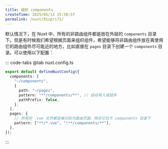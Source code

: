 ```yaml
---
title: 组织 components
createTime: 2025/05/13 15:50:57
permalink: /nuxt/91zpri71/
---
```


默认情况下，在 Nuxt 中，所有的非路由组件都是放在外层的 `components` 目录下。但是有时候我们希望根据页面来组织组件，希望能够将非路由组件放在离使用它的路由组件尽可能近的地方，比如直接在 `pages` 目录下创建一个 `components` 目录。可以使用以下配置：

::: code-tabs
@tab nuxt.config.ts

```ts
export default defineNuxtConfig({
  components: [
    "~/components",
    {
      path: "~/pages",
      pattern: "**/components/**", // 自动导入成组件
      pathPrefix: false,
    },
  ],
  pages: {
    // 所有的 .vue 文件都会被识别为路由页面，除非它位于 components 目录下
    pattern: ["**/*.vue", "!**/components/**"],
  },
});
```

:::
